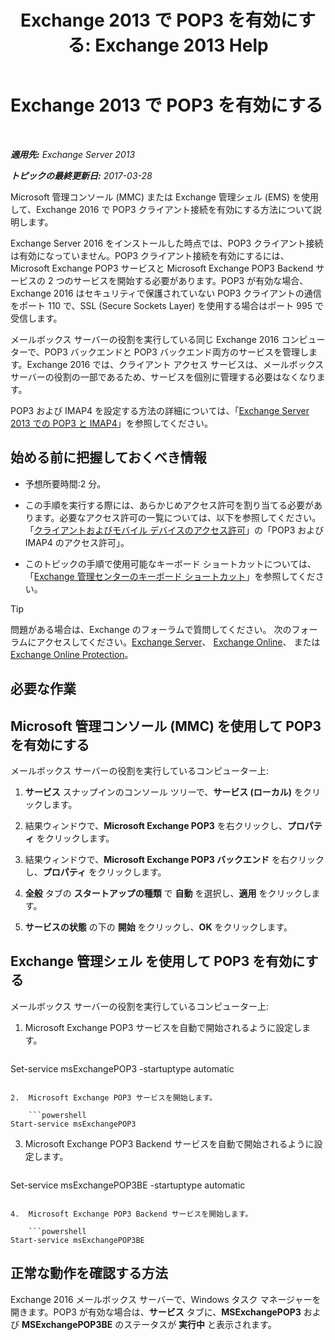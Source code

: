 ﻿---
title: 'Exchange 2013 で POP3 を有効にする: Exchange 2013 Help'
TOCTitle: POP3 を有効にする
ms:assetid: e226a5f1-429d-4046-b925-da6cc151709e
ms:mtpsurl: https://technet.microsoft.com/ja-jp/library/Bb124934(v=EXCHG.150)
ms:contentKeyID: 49896525
ms.date: 04/24/2018
mtps_version: v=EXCHG.150
ms.translationtype: HT
---

# Exchange 2013 で POP3 を有効にする

 

_**適用先:** Exchange Server 2013_

_**トピックの最終更新日:** 2017-03-28_

Microsoft 管理コンソール (MMC) または Exchange 管理シェル (EMS) を使用して、Exchange 2016 で POP3 クライアント接続を有効にする方法について説明します。

Exchange Server 2016 をインストールした時点では、POP3 クライアント接続は有効になっていません。POP3 クライアント接続を有効にするには、Microsoft Exchange POP3 サービスと Microsoft Exchange POP3 Backend サービスの 2 つのサービスを開始する必要があります。POP3 が有効な場合、Exchange 2016 はセキュリティで保護されていない POP3 クライアントの通信をポート 110 で、SSL (Secure Sockets Layer) を使用する場合はポート 995 で受信します。

メールボックス サーバーの役割を実行している同じ Exchange 2016 コンピューターで、POP3 バックエンドと POP3 バックエンド両方のサービスを管理します。Exchange 2016 では、クライアント アクセス サービスは、メールボックス サーバーの役割の一部であるため、サービスを個別に管理する必要はなくなります。

POP3 および IMAP4 を設定する方法の詳細については、「[Exchange Server 2013 での POP3 と IMAP4](pop3-and-imap4-in-exchange-server-2013-exchange-2013-help.md)」を参照してください。

## 始める前に把握しておくべき情報

  - 予想所要時間:2 分。

  - この手順を実行する際には、あらかじめアクセス許可を割り当てる必要があります。必要なアクセス許可の一覧については、以下を参照してください。「[クライアントおよびモバイル デバイスのアクセス許可](clients-and-mobile-devices-permissions-exchange-2013-help.md)」の「POP3 および IMAP4 のアクセス許可」。

  - このトピックの手順で使用可能なキーボード ショートカットについては、「[Exchange 管理センターのキーボード ショートカット](keyboard-shortcuts-in-the-exchange-admin-center-exchange-online-protection-help.md)」を参照してください。


> [!TIP]
> 問題がある場合は、Exchange のフォーラムで質問してください。 次のフォーラムにアクセスしてください。<A href="https://go.microsoft.com/fwlink/p/?linkid=60612">Exchange Server</A>、 <A href="https://go.microsoft.com/fwlink/p/?linkid=267542">Exchange Online</A>、 または <A href="https://go.microsoft.com/fwlink/p/?linkid=285351">Exchange Online Protection</A>。



## 必要な作業

## Microsoft 管理コンソール (MMC) を使用して POP3 を有効にする

メールボックス サーバーの役割を実行しているコンピューター上:

1.  <strong>サービス</strong> スナップインのコンソール ツリーで、<strong>サービス (ローカル)</strong> をクリックします。

2.  結果ウィンドウで、<strong>Microsoft Exchange POP3</strong> を右クリックし、<strong>プロパティ</strong> をクリックします。

3.  結果ウィンドウで、<strong>Microsoft Exchange POP3 バックエンド</strong> を右クリックし、<strong>プロパティ</strong> をクリックします。

4.  <strong>全般</strong> タブの <strong>スタートアップの種類</strong> で <strong>自動</strong> を選択し、<strong>適用</strong> をクリックします。

5.  <strong>サービスの状態</strong> の下の <strong>開始</strong> をクリックし、<strong>OK</strong> をクリックします。

## Exchange 管理シェル を使用して POP3 を有効にする

メールボックス サーバーの役割を実行しているコンピューター上:

1.  Microsoft Exchange POP3 サービスを自動で開始されるように設定します。
    
    ```powershell
Set-service msExchangePOP3 -startuptype automatic
```

2.  Microsoft Exchange POP3 サービスを開始します。
    
    ```powershell
Start-service msExchangePOP3
```

3.  Microsoft Exchange POP3 Backend サービスを自動で開始されるように設定します。
    
    ```powershell
Set-service msExchangePOP3BE -startuptype automatic
```

4.  Microsoft Exchange POP3 Backend サービスを開始します。
    
    ```powershell
Start-service msExchangePOP3BE
```

## 正常な動作を確認する方法

Exchange 2016 メールボックス サーバーで、Windows タスク マネージャーを開きます。POP3 が有効な場合は、<strong>サービス</strong> タブに、<strong>MSExchangePOP3</strong> および <strong>MSExchangePOP3BE</strong> のステータスが <strong>実行中</strong> と表示されます。

